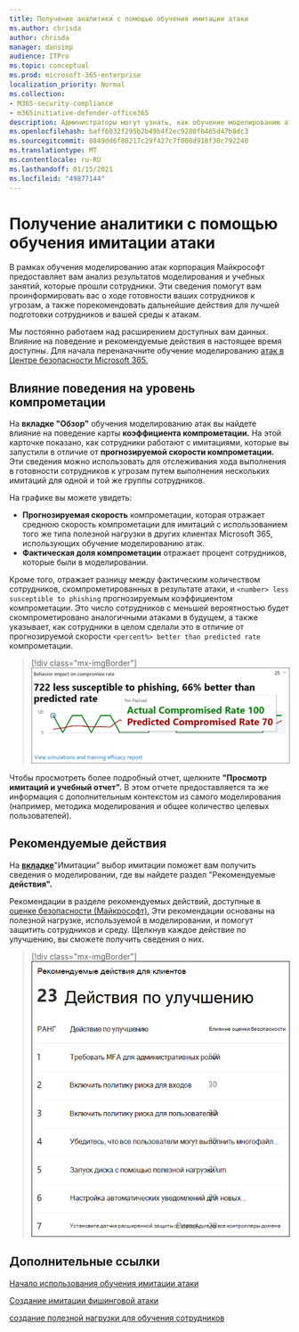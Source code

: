 ```yaml
---
title: Получение аналитики с помощью обучения имитации атаки
ms.author: chrisda
author: chrisda
manager: dansimp
audience: ITPro
ms.topic: conceptual
ms.prod: microsoft-365-enterprise
localization_priority: Normal
ms.collection:
- M365-security-compliance
- m365initiative-defender-office365
description: Администраторы могут узнать, как обучение моделированию атак в Центре безопасности Microsoft 365 влияет на сотрудников и может получить представление о результатах моделирования и обучения.
ms.openlocfilehash: baff6032f295b2b49b4f2ec9280fb465d47b8dc3
ms.sourcegitcommit: 8849dd6f80217c29f427c7f008d918f30c792240
ms.translationtype: MT
ms.contentlocale: ru-RU
ms.lasthandoff: 01/15/2021
ms.locfileid: "49877144"
---
```

# <a name="gain-insights-through-attack-simulation-training"></a>Получение аналитики с помощью обучения имитации атаки

В рамках обучения моделированию атак корпорация Майкрософт предоставляет вам анализ результатов моделирования и учебных занятий, которые прошли сотрудники. Эти сведения помогут вам проинформировать вас о ходе готовности ваших сотрудников к угрозам, а также порекомендовать дальнейшие действия для лучшей подготовки сотрудников и вашей среды к атакам.

Мы постоянно работаем над расширением доступных вам данных. Влияние на поведение и рекомендуемые действия в настоящее время доступны. Для начала перенаначните обучение моделированию [атак в Центре безопасности Microsoft 365.](https://security.microsoft.com/attacksimulator?viewid=overview)

## <a name="behavior-impact-on-compromise-rate"></a>Влияние поведения на уровень компрометации

На **вкладке "Обзор"** обучения моделированию атак вы найдете влияние на поведение карты **коэффициента компрометации.** На этой карточке показано, как сотрудники работают с имитациями, которые вы запустили в отличие от **прогнозируемой скорости компрометации.** Эти сведения можно использовать для отслеживания хода выполнения в готовности сотрудников к угрозам путем выполнения нескольких имитаций для одной и той же группы сотрудников.

На графике вы можете увидеть:

- **Прогнозируемая скорость** компрометации, которая отражает среднюю скорость компрометации для имитаций с использованием того же типа полезной нагрузки в других клиентах Microsoft 365, использующих обучение моделированию атак.
- **Фактическая доля компрометации** отражает процент сотрудников, которые были в моделировании.

Кроме того, отражает разницу между фактическим количеством сотрудников, скомпрометированных в результате атаки, и `<number> less susceptible to phishing` прогнозируемым коэффициентом компрометации. Это число сотрудников с меньшей вероятностью будет скомпрометировано аналогичными атаками в будущем, а также указывает, как сотрудники в целом сделали это в отличие от прогнозируемой скорости `<percent%> better than predicted rate` компрометации.

> [!div class="mx-imgBorder"]
> ![Обзор обучения моделированию атак на карточку влияния на поведение](../../media/attack-sim-preview-behavior-impact-card.png)

Чтобы просмотреть более подробный отчет, щелкните **"Просмотр имитаций и учебный отчет".** В этом отчете предоставляется та же информация с дополнительным контекстом из самого моделирования (например, методика моделирования и общее количество целевых пользователей).

## <a name="recommended-actions"></a>Рекомендуемые действия

На [ **вкладке**](https://security.microsoft.com/attacksimulator?viewid=simulations)"Имитации" выбор имитации поможет вам получить сведения о моделировании, где вы найдете раздел "Рекомендуемые **действия".**

Рекомендации в разделе рекомендуемых действий, доступные в [оценке безопасности (Майкрософт).](https://docs.microsoft.com/microsoft-365/security/mtp/microsoft-secure-score) Эти рекомендации основаны на полезной нагрузке, используемой в моделировании, и помогут защитить сотрудников и среду. Щелкнув каждое действие по улучшению, вы сможете получить сведения о них.

> [!div class="mx-imgBorder"]
> ![Раздел "Действия с рекомендациями" по обучению моделированию атак](../../media/attack-sim-preview-recommended-actions.png)

## <a name="related-links"></a>Дополнительные ссылки

[Начало использования обучения имитации атаки](attack-simulation-training-get-started.md)

[Создание имитации фишинговой атаки](attack-simulation-training.md)

[создание полезной нагрузки для обучения сотрудников](attack-simulation-training-payloads.md)
